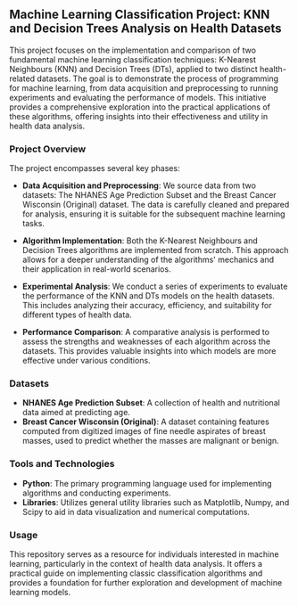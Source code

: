 ## Machine Learning Classification Project: KNN and Decision Trees Analysis on Health Datasets

This project focuses on the implementation and comparison of two fundamental machine learning classification techniques: K-Nearest Neighbours (KNN) and Decision Trees (DTs), applied to two distinct health-related datasets. The goal is to demonstrate the process of programming for machine learning, from data acquisition and preprocessing to running experiments and evaluating the performance of models. This initiative provides a comprehensive exploration into the practical applications of these algorithms, offering insights into their effectiveness and utility in health data analysis.

### Project Overview

The project encompasses several key phases:

- **Data Acquisition and Preprocessing**: We source data from two datasets: The NHANES Age Prediction Subset and the Breast Cancer Wisconsin (Original) dataset. The data is carefully cleaned and prepared for analysis, ensuring it is suitable for the subsequent machine learning tasks.

- **Algorithm Implementation**: Both the K-Nearest Neighbours and Decision Trees algorithms are implemented from scratch. This approach allows for a deeper understanding of the algorithms' mechanics and their application in real-world scenarios.

- **Experimental Analysis**: We conduct a series of experiments to evaluate the performance of the KNN and DTs models on the health datasets. This includes analyzing their accuracy, efficiency, and suitability for different types of health data.

- **Performance Comparison**: A comparative analysis is performed to assess the strengths and weaknesses of each algorithm across the datasets. This provides valuable insights into which models are more effective under various conditions.

### Datasets

- **NHANES Age Prediction Subset**: A collection of health and nutritional data aimed at predicting age.
- **Breast Cancer Wisconsin (Original)**: A dataset containing features computed from digitized images of fine needle aspirates of breast masses, used to predict whether the masses are malignant or benign.

### Tools and Technologies

- **Python**: The primary programming language used for implementing algorithms and conducting experiments.
- **Libraries**: Utilizes general utility libraries such as Matplotlib, Numpy, and Scipy to aid in data visualization and numerical computations.

### Usage

This repository serves as a resource for individuals interested in machine learning, particularly in the context of health data analysis. It offers a practical guide on implementing classic classification algorithms and provides a foundation for further exploration and development of machine learning models.


